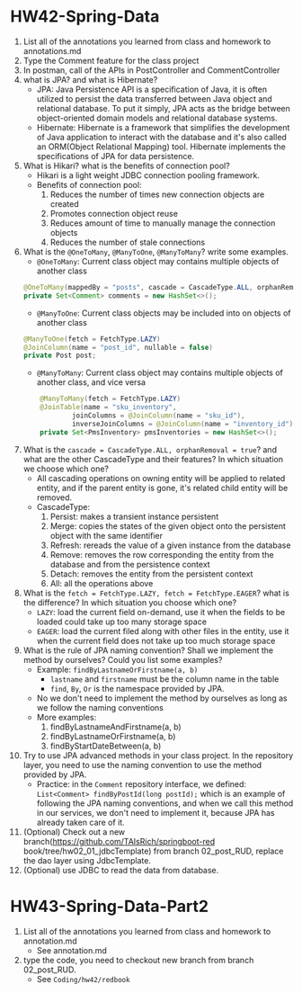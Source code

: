 # HW42-Spring-Data
1. List all of the annotations you learned from class and homework to
annotations.md
2. Type the Comment feature for the class project
3. In postman, call of the APIs in PostController and CommentController
4. what is JPA? and what is Hibernate?
   * JPA: Java Persistence API is a specification of Java, it is often utilized to 
     persist the data transferred between Java object and relational database. To put
      it simply, JPA acts as the bridge between object-oriented domain models and relational database systems.
   * Hibernate: Hibernate is a framework that simplifies the development of Java application to interact with the
     database and it's also called an ORM(Object Relational Mapping) tool. Hibernate implements the specifications of JPA
     for data persistence.
5. What is Hikari? what is the benefits of connection pool?
   * Hikari is a light weight JDBC connection pooling framework.
   * Benefits of connection pool:
     1. Reduces the number of times new connection objects are created
     2. Promotes connection object reuse
     3. Reduces amount of time to manually manage the connection objects
     4. Reduces the number of stale connections
6. What is the  `@OneToMany`, `@ManyToOne`, `@ManyToMany`? write some examples.
    * `@OneToMany`: Current class object may contains multiple objects of another class
    ```java
    @OneToMany(mappedBy = "posts", cascade = CascadeType.ALL, orphanRemoval = true)
    private Set<Comment> comments = new HashSet<>();
    ```
    * `@ManyToOne`: Current class objects may be included into on objects of another class
    ```java
    @ManyToOne(fetch = FetchType.LAZY)
    @JoinColumn(name = "post_id", nullable = false)
    private Post post;
    ```
    * `@ManyToMany`: Current class object may contains multiple objects of another class, and vice versa
    ```java
        @ManyToMany(fetch = FetchType.LAZY)
        @JoinTable(name = "sku_inventory",
                joinColumns = @JoinColumn(name = "sku_id"),
                inverseJoinColumns = @JoinColumn(name = "inventory_id"))
        private Set<PmsInventory> pmsInventories = new HashSet<>();
    ```
7. What is the `cascade = CascadeType.ALL, orphanRemoval = true`? and what
   are the other CascadeType and their features? In which situation we choose
   which one?
   * All cascading operations on owning entity will be applied to related entity, and 
    if the parent entity is gone, it's related child entity will be removed.
   * CascadeType:
     1. Persist: makes a transient instance persistent
     2. Merge: copies the states of the given object onto the persistent object with the same identifier
     3. Refresh: rereads the value of a given instance from the database
     4. Remove: removes the row corresponding the entity from the database and from the persistence context
     5. Detach: removes the entity from the persistent context
     6. All: all the operations above
8. What is the `fetch = FetchType.LAZY, fetch = FetchType.EAGER`? what is the
   difference? In which situation you choose which one?
   * `LAZY`: load the current field on-demand, use it when the fields to be loaded could take up too many storage space
   * `EAGER`: load the current filed along with other files in the entity, use it when the current field does not take
     up too much storage space
9. What is the rule of JPA naming convention? Shall we implement the method by
   ourselves? Could you list some examples?
   * Example: `findByLastnameOrFirstname(a, b)`
     * `lastname` and `firstname` must be the column name in the table
     * `find`, `By`, `Or` is the namespace provided by JPA.
   * No we don't need to implement the method by ourselves as long as we follow the naming conventions
   * More examples:
     1. findByLastnameAndFirstname(a, b)
     2. findByLastnameOrFirstname(a, b)
     3. findByStartDateBetween(a, b)
10. Try to use JPA advanced methods in your class project. In the repository layer,
    you need to use the naming convention to use the method provided by JPA.
    * Practice: in the `Comment` repository interface, we defined: `List<Comment> findByPostId(long postId);` which
      is an example of following the JPA naming conventions, and when we call this method in our services, we don't 
      need to implement it, because JPA has already taken care of it.
11. (Optional) Check out a new branch(https://github.com/TAIsRich/springboot-red
    book/tree/hw02_01_jdbcTemplate) from branch 02_post_RUD, replace the dao
    layer using JdbcTemplate.
12. (Optional) use JDBC to read the data from database.

# HW43-Spring-Data-Part2
1. List all of the annotations you learned from class and homework to
   annotation.md
   * See annotation.md
2. type the code, you need to checkout new branch from branch 02_post_RUD.
   * See `Coding/hw42/redbook`